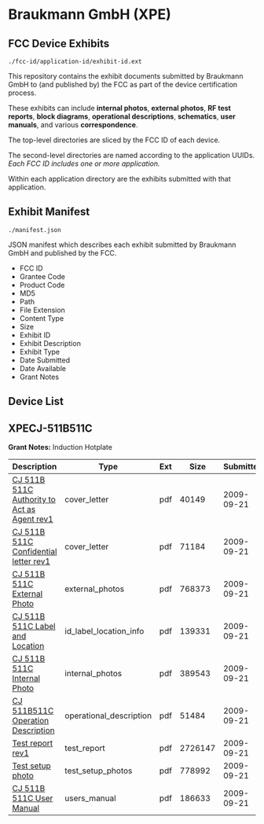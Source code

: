 # Braukmann GmbH (XPE)
## FCC Device Exhibits

```
./fcc-id/application-id/exhibit-id.ext
```

This repository contains the exhibit documents submitted by Braukmann GmbH to (and published by) the FCC as part of the device certification process.

These exhibits can include **internal photos**, **external photos**, **RF test reports**, **block diagrams**, **operational descriptions**, **schematics**, **user manuals**, and various **correspondence**.

The top-level directories are sliced by the FCC ID of each device.

The second-level directories are named according to the application UUIDs. *Each FCC ID includes one or more application.*

Within each application directory are the exhibits submitted with that application. 

## Exhibit Manifest

```
./manifest.json
```

JSON manifest which describes each exhibit submitted by Braukmann GmbH and published by the FCC.

- FCC ID
- Grantee Code
- Product Code
- MD5
- Path
- File Extension
- Content Type
- Size
- Exhibit ID
- Exhibit Description
- Exhibit Type
- Date Submitted
- Date Available
- Grant Notes

## Device List
## XPECJ-511B511C
**Grant Notes:** Induction Hotplate

| Description | Type | Ext | Size | Submitted | Available |
| ----------- | ---- | --- | ---- | --------- | --------- |
| [CJ 511B 511C Authority to Act as Agent rev1](XPECJ-511B511C/d0d106a45bd912002e949f052be5230f/1172173.pdf) | cover_letter | pdf | 40149 | 2009-09-21 | 2009-09-22 |
| [CJ 511B 511C Confidential letter rev1](XPECJ-511B511C/d0d106a45bd912002e949f052be5230f/1172174.pdf) | cover_letter | pdf | 71184 | 2009-09-21 | 2009-09-22 |
| [CJ 511B 511C External Photo](XPECJ-511B511C/d0d106a45bd912002e949f052be5230f/1172176.pdf) | external_photos | pdf | 768373 | 2009-09-21 | 2009-09-22 |
| [CJ 511B 511C Label and Location](XPECJ-511B511C/d0d106a45bd912002e949f052be5230f/1172175.pdf) | id_label_location_info | pdf | 139331 | 2009-09-21 | 2009-09-22 |
| [CJ 511B 511C Internal Photo](XPECJ-511B511C/d0d106a45bd912002e949f052be5230f/1172177.pdf) | internal_photos | pdf | 389543 | 2009-09-21 | 2009-09-22 |
| [CJ 511B511C  Operation Description](XPECJ-511B511C/d0d106a45bd912002e949f052be5230f/1172178.pdf) | operational_description | pdf | 51484 | 2009-09-21 | 2009-09-22 |
| [Test report rev1](XPECJ-511B511C/d0d106a45bd912002e949f052be5230f/1172180.pdf) | test_report | pdf | 2726147 | 2009-09-21 | 2009-09-22 |
| [Test  setup photo](XPECJ-511B511C/d0d106a45bd912002e949f052be5230f/1172181.pdf) | test_setup_photos | pdf | 778992 | 2009-09-21 | 2009-09-22 |
| [CJ 511B 511C User Manual](XPECJ-511B511C/d0d106a45bd912002e949f052be5230f/1172182.pdf) | users_manual | pdf | 186633 | 2009-09-21 | 2009-09-22 |
